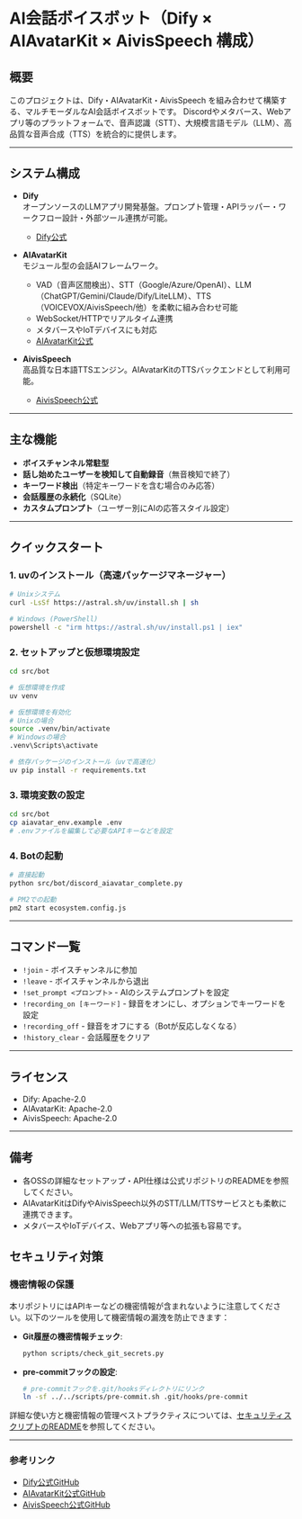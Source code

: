 # AI会話ボイスボット（Dify × AIAvatarKit × AivisSpeech 構成）

## 概要

このプロジェクトは、Dify・AIAvatarKit・AivisSpeech を組み合わせて構築する、マルチモーダルなAI会話ボイスボットです。
Discordやメタバース、Webアプリ等のプラットフォームで、音声認識（STT）、大規模言語モデル（LLM）、高品質な音声合成（TTS）を統合的に提供します。

---

## システム構成

- **Dify**  
  オープンソースのLLMアプリ開発基盤。プロンプト管理・APIラッパー・ワークフロー設計・外部ツール連携が可能。

  - [Dify公式](https://github.com/langgenius/dify)

- **AIAvatarKit**  
  モジュール型の会話AIフレームワーク。

  - VAD（音声区間検出）、STT（Google/Azure/OpenAI）、LLM（ChatGPT/Gemini/Claude/Dify/LiteLLM）、TTS（VOICEVOX/AivisSpeech/他）を柔軟に組み合わせ可能
  - WebSocket/HTTPでリアルタイム連携
  - メタバースやIoTデバイスにも対応
  - [AIAvatarKit公式](https://github.com/uezo/aiavatarkit)

- **AivisSpeech**  
  高品質な日本語TTSエンジン。AIAvatarKitのTTSバックエンドとして利用可能。
  - [AivisSpeech公式](https://github.com/Aivis-Project/AivisSpeech)

---

## 主な機能

- **ボイスチャンネル常駐型**
- **話し始めたユーザーを検知して自動録音**（無音検知で終了）
- **キーワード検出**（特定キーワードを含む場合のみ応答）
- **会話履歴の永続化**（SQLite）
- **カスタムプロンプト**（ユーザー別にAIの応答スタイル設定）

---

## クイックスタート

### 1. uvのインストール（高速パッケージマネージャー）
```bash
# Unixシステム
curl -LsSf https://astral.sh/uv/install.sh | sh

# Windows (PowerShell)
powershell -c "irm https://astral.sh/uv/install.ps1 | iex"
```

### 2. セットアップと仮想環境設定
```bash
cd src/bot

# 仮想環境を作成
uv venv

# 仮想環境を有効化
# Unixの場合
source .venv/bin/activate
# Windowsの場合
.venv\Scripts\activate

# 依存パッケージのインストール（uvで高速化）
uv pip install -r requirements.txt
```

### 3. 環境変数の設定

```bash
cd src/bot
cp aiavatar_env.example .env
# .envファイルを編集して必要なAPIキーなどを設定
```

### 4. Botの起動

```bash
# 直接起動
python src/bot/discord_aiavatar_complete.py

# PM2での起動
pm2 start ecosystem.config.js
```

---

## コマンド一覧

- `!join` - ボイスチャンネルに参加
- `!leave` - ボイスチャンネルから退出
- `!set_prompt <プロンプト>` - AIのシステムプロンプトを設定
- `!recording_on [キーワード]` - 録音をオンにし、オプションでキーワードを設定
- `!recording_off` - 録音をオフにする（Botが反応しなくなる）
- `!history_clear` - 会話履歴をクリア

---

## ライセンス

- Dify: Apache-2.0
- AIAvatarKit: Apache-2.0
- AivisSpeech: Apache-2.0

---

## 備考

- 各OSSの詳細なセットアップ・API仕様は公式リポジトリのREADMEを参照してください。
- AIAvatarKitはDifyやAivisSpeech以外のSTT/LLM/TTSサービスとも柔軟に連携できます。
- メタバースやIoTデバイス、Webアプリ等への拡張も容易です。

## セキュリティ対策

### 機密情報の保護

本リポジトリにはAPIキーなどの機密情報が含まれないように注意してください。以下のツールを使用して機密情報の漏洩を防止できます：

- **Git履歴の機密情報チェック**:
  ```bash
  python scripts/check_git_secrets.py
  ```

- **pre-commitフックの設定**:
  ```bash
  # pre-commitフックを.git/hooksディレクトリにリンク
  ln -sf ../../scripts/pre-commit.sh .git/hooks/pre-commit
  ```

詳細な使い方と機密情報の管理ベストプラクティスについては、[セキュリティスクリプトのREADME](scripts/README.md)を参照してください。

---

### 参考リンク

- [Dify公式GitHub](https://github.com/langgenius/dify)
- [AIAvatarKit公式GitHub](https://github.com/uezo/aiavatarkit)
- [AivisSpeech公式GitHub](https://github.com/Aivis-Project/AivisSpeech)

